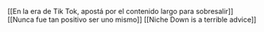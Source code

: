 [[En la era de Tik Tok, apostá por el contenido largo para sobresalir]]
[[Nunca fue tan positivo ser uno mismo]]
[[Niche Down is a terrible advice]]

